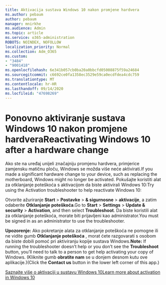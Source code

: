 ```yaml
---
title: Aktivacija sustava Windows 10 nakon promjene hardvera
ms.author: pebaum
author: pebaum
manager: mnirkhe
ms.audience: Admin
ms.topic: article
ms.service: o365-administration
ROBOTS: NOINDEX, NOFOLLOW
localization_priority: Normal
ms.collection: Adm_O365
ms.custom:
- "3484"
- "9001418"
ms.openlocfilehash: 6e341b057cb0ba20a0bbcfd05008875f59a24684
ms.sourcegitcommit: c6692ce0fa1358ec3529e59ca0ecdfdea4cdc759
ms.translationtype: MT
ms.contentlocale: hr-HR
ms.lasthandoff: 09/14/2020
ms.locfileid: "47698269"
---
```

# <a name="reactivating-windows-10-after-a-hardware-change"></a><span data-ttu-id="1d1d6-102">Ponovno aktiviranje sustava Windows 10 nakon promjene hardvera</span><span class="sxs-lookup"><span data-stu-id="1d1d6-102">Reactivating Windows 10 after a hardware change</span></span>

<span data-ttu-id="1d1d6-103">Ako ste na uređaj unijeli značajniju promjenu hardvera, primjerice zamjensku matičnu ploču, Windows se možda više neće aktivirati.</span><span class="sxs-lookup"><span data-stu-id="1d1d6-103">If you made a significant hardware change to your device, such as replacing the motherboard, Windows might no longer be activated.</span></span> <span data-ttu-id="1d1d6-104">Pokušajte koristiti alat za otklanjanje poteškoća s aktivacijom da biste aktivirali Windows 10:</span><span class="sxs-lookup"><span data-stu-id="1d1d6-104">Try using the Activation troubleshooter to help reactivate Windows 10:</span></span>

<span data-ttu-id="1d1d6-105">Otvorite ažuriranje **Start**  >  **Postavke**  >  **& sigurnosne**  >  **aktivacije**, a zatim odaberite **Otklanjanje poteškoća**.</span><span class="sxs-lookup"><span data-stu-id="1d1d6-105">Go to **Start** > **Settings** > **Update & security** > **Activation**, and then select **Troubleshoot**.</span></span> <span data-ttu-id="1d1d6-106">Da biste koristili alat za otklanjanje poteškoća, morate biti prijavljeni kao administrator.</span><span class="sxs-lookup"><span data-stu-id="1d1d6-106">You must be signed in as an administrator to use the troubleshooter.</span></span>

<span data-ttu-id="1d1d6-107">**Upozorenje:** Ako pokretanje alata za otklanjanje poteškoća ne pomogne ili ne vidite gumb **Otklanjanje poteškoća** , morat ćete razgovarati s osobom da biste dobili pomoć pri aktiviranju kopije sustava Windows.</span><span class="sxs-lookup"><span data-stu-id="1d1d6-107">**Note:** If running the troubleshooter doesn’t help or you don’t see the **Troubleshoot** button, you’ll need to talk to a person to get help activating your copy of Windows.</span></span> <span data-ttu-id="1d1d6-108">(Kliknite gumb **obratite nam** se u donjem desnom kutu ove aplikacije.)</span><span class="sxs-lookup"><span data-stu-id="1d1d6-108">(Click the **Contact us** button in the lower left corner of this app.)</span></span>

[<span data-ttu-id="1d1d6-109">Saznajte više o aktivaciji u sustavu Windows 10</span><span class="sxs-lookup"><span data-stu-id="1d1d6-109">Learn more about activation in Windows 10</span></span>](https://support.microsoft.com/help/12440/windows-10-activate)
